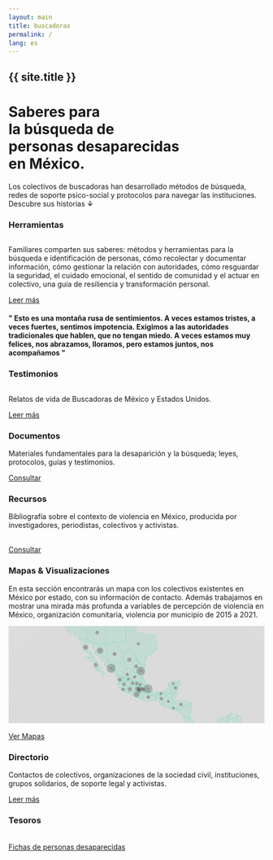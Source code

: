 ```yaml
---
layout: main
title: buscadoras
permalink: /
lang: es
---
```


<div id="cover" class="panel" data-color="neutro">
  <h2 class="page-subtitle">{{ site.title }}</h2>
  <div class="content-top">
    <h1>Saberes para <br>la búsqueda de <br><span class="color-brick">personas desaparecidas</span><br>en México.</h1>
    <p>Los colectivos de buscadoras han desarrollado métodos de búsqueda, redes de soporte psico-social y protocolos para navegar las instituciones. Descubre sus historias <span class="start color-brick" style="font-weight:600;">↓</span></p>
  </div>
</div>

<div class="panel" data-color="bgcolor"></div>

<div class="content-container">
<div class="archivo animatable fadeInUp">
<h3>Herramientas</h3>
<div class="row">
  <div class="column">  
  <div class="place_img"><!--<img src="assets/images/6C2A0616.jpg">--></div>
  </div>

  <div class="double-column">
  <p class="c1">Familiares comparten sus saberes: métodos y herramientas para la búsqueda e identificación de personas, cómo recolectar y documentar información, cómo gestionar la relación con autoridades, cómo resguardar la seguridad, el cuidado emocional, el sentido de comunidad y el actuar en colectivo, una guía de resiliencia y transformación personal.</p>
  <a href="{{ '/tools/' | absolute_url }}">Leer más</a>
  </div>
</div><!-- row -->
</div></div><!-- content-container -->




<div class="panel spacer_a" data-color="earth"></div>



<div class="quote animatable fadeInUp">
<div class="content-container">
  <h4><span class="q-marks">" </span>Esto es una montaña rusa de sentimientos.
  A veces estamos tristes, a veces fuertes, sentimos impotencia.
  Exigimos a las autoridades tradicionales que hablen, que no tengan miedo.
  A veces estamos muy felices, nos abrazamos, lloramos, pero estamos juntos, nos acompañamos <span class="q-marks">"</span></h4>
</div>
</div>



<div class="panel spacer_a" data-color="neutro"></div>



<div class="content-container">
<div class="archivo animatable fadeInUp">
<h3>Testimonios</h3>
<div class="row">
  <div class="column">
    <div class="place_img"></div>
  </div>
  <div class="double-column">
    <p class="c1">Relatos de vida de Buscadoras de México y Estados Unidos.</p>
  <a href="{{ '/testimonios/' | absolute_url }}">Leer más</a>
  </div>
</div>
</div></div>



<div class="panel" data-color="sky"></div>



<div class="content-container">
<div class="archivo animatable fadeInUp">
<div class="row">
  <div class="column">
    <h3>Documentos</h3>
    <p>Materiales fundamentales para la desaparición y la búsqueda; leyes, protocolos, guías y testimonios.</p>
    <a href="{{ '/documentos/' | absolute_url }}" class="bottom">Consultar</a>
  </div>
  <div class="column">
    <h3>Recursos</h3>
    <p>Bibliografía sobre el contexto de violencia en México, producida por investigadores, periodistas, colectivos y activistas.</p><br/>
    <a href="{{ '/recursos/' | absolute_url }}" class="bottom">Consultar</a>
  </div>
</div>
</div></div>





<div class="panel spacer_a" data-color="neutro"></div>


<div class="content-container">
<div class="archivo animatable fadeInUp" data-color="green">
  <h3>Mapas & Visualizaciones</h3>
  <p>En esta sección encontrarás un mapa con los colectivos existentes en México por estado, con su información de contacto. Además trabajamos en mostrar una mirada más profunda a variables de percepción de violencia en México, organización comunitaria, violencia por municipio de 2015 a 2021.</p>

  <div class="main_full_img">
    <img src="assets/images/mapa_cover.gif">
  </div>

  <a href="{{ '/datavis/' | absolute_url }}">Ver Mapas</a>

</div></div>





<div class="panel" data-color="lila"></div>


<div class="content-container">
<div class="archivo animatable fadeInUp">
  <h3>Directorio</h3>
  <p>Contactos de colectivos, organizaciones de la sociedad civil, instituciones, grupos solidarios, de soporte legal y activistas.</p>
  <a href="{{ '/directorio/' | absolute_url }}">Leer más</a>
</div></div> <!-- class="content-container" -->



<div class="content-container">
<div class="archivo animatable fadeInUp">
<h3>Tesoros</h3>
<div class="row">
  <div class="column">  
  <div class="place_img"><!--<img src="assets/images/6C2A0616.jpg">--></div>
  </div>
  <div class="column">  
  <div class="place_img"><!--<img src="assets/images/6C2A0616.jpg">--></div>
  </div>
  <div class="column">  
  <div class="place_img"><!--<img src="assets/images/6C2A0616.jpg">--></div>
  </div>
</div><!-- row -->

<br/>
<a href="{{ '/tesoros/' | absolute_url }}">Fichas de personas desaparecidas</a>
</div></div><!-- content-container -->


<div class="spacer_a"></div>
